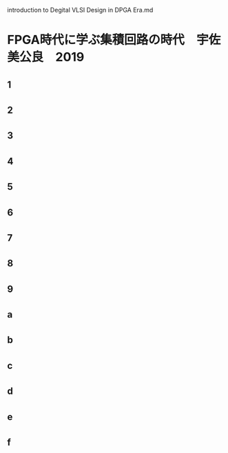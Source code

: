 introduction to Degital VLSI Design in DPGA Era.md

# FPGA時代に学ぶ集積回路の時代　宇佐美公良　2019

## 1　

## 2　

## 3　

## 4　

## 5　

## 6　

## 7　

## 8　

## 9 　

## a　

## b　

## c　

## d　

## e　

## f　

